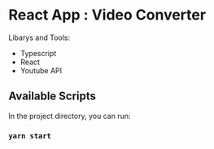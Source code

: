 # React App : Video Converter

Libarys and Tools:
- Typescript
- React
- Youtube API

## Available Scripts

In the project directory, you can run:

### `yarn start`
